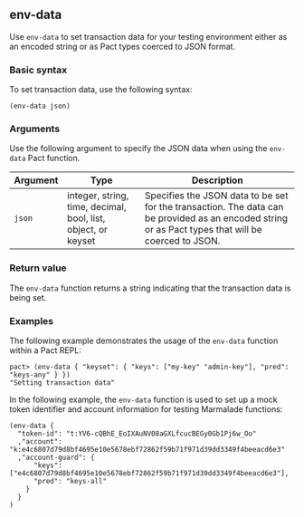 ## env-data

Use `env-data` to set transaction data for your testing environment either as an encoded string or as Pact types coerced to JSON format.

### Basic syntax

To set transaction data, use the following syntax:

```pact
(env-data json)
```

### Arguments

Use the following argument to specify the JSON data when using the `env-data` Pact function.

| Argument | Type | Description |
| --- | --- | --- |
| `json` | integer, string, time, decimal, bool, list, object, or  keyset | Specifies the JSON data to be set for the transaction. The data can be provided as an encoded string or as Pact types that will be coerced to JSON. |

### Return value

The `env-data` function returns a string indicating that the transaction data is being set.

### Examples

The following example demonstrates the usage of the `env-data` function within a Pact REPL:

```pact
pact> (env-data { "keyset": { "keys": ["my-key" "admin-key"], "pred": "keys-any" } })
"Setting transaction data"
```

In the following example, the `env-data` function is used to set up a mock token identifier and account information for testing Marmalade functions:

```pact
(env-data {
  "token-id": "t:YV6-cQBhE_EoIXAuNV08aGXLfcucBEGy0Gb1Pj6w_Oo"
  ,"account": "k:e4c6807d79d8bf4695e10e5678ebf72862f59b71f971d39dd3349f4beeacd6e3"
  ,"account-guard": {
      "keys": ["e4c6807d79d8bf4695e10e5678ebf72862f59b71f971d39dd3349f4beeacd6e3"], 
      "pred": "keys-all"
    }
  }
)
```